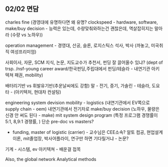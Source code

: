 ## 02/02 면담
charles fine (경영대에 유명하다면 왜 유명? clockspeed - hardware, software, make/buy decision - 능력은 있는데, 수량맞춰와하는건 괜찮은데, 멱살잡히지는 말아라 (수량 vs 노하우))

operation management - 경영대, 산공, 슬론, 로지스틱스 석사, 박사 (까놓고, 미국취직 여성프리미엄)

사회이사, 자문, SCM 지식, 
논문, 지도교수가 추천서, 펀딩 잘 끌어올수 있냐? (dept of trsp. /nsf-young career award/한국펀딩,주립대에서 펀딩/테슬라 - 내연기관 아키텍쳐 패권, mobility)

배터리기반 vs 휘발유기반(추운날씨에도 강함)
말 - 전기, 증기, 가솔린 - 테슬라, 도요타 - (아키텍처, 현대차 컨설팅)

engineering system devision
mobility - logistics (내연기관에서 EV쪽으로 supply chain - oem)
내연기관에서 전기차로 make/buy decision (노하우, 물량은 신경 안 써도 된다 - make)
mit system design program (특정 프로그램 경쟁률이 5:1, 8,9:1 경쟁률, )
단순 pre-doc vs masters?
- funding, master of logistic (carrier) - 
교수님은 CEE소속?
알토 컴공, 현업설계 이론, mit졸업장, 박사어플라이, 
연구만 하면 기다릴거냐 - 논문?

기계 - 시스템, ev 아키텍쳐 - 배운걸 접목




Also, the global network Analytical methods 
